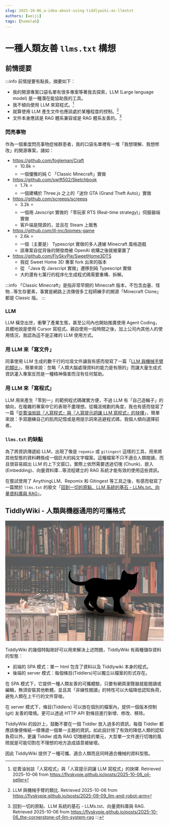```yaml
---
slug: 2025-10-06_a-idea-about-using-tiddlywiki-as-llmstxt
authors: [weiji]
tags: [homelab]
---
```


# 一種人類友善 `llms.txt` 構想

<head>
  <meta property="og:image" content="https://raw.githubusercontent.com/FlySkyPie/flyskypie.github.io/main/blog/2025-10-06_a-idea-about-using-tiddlywiki-as-llmstxt/img/00_cover.webp" />
</head>

## 前情提要

:::info
前情提要有點長，摘要如下：
- 我的開源專案口袋名單有很多專案等著我去探索，LLM (Large language model) 是一種潛在能協助我的工具。
- 我不傾向使用 LLM 來寫程式。[^oil-seller]
- 就算使用 LLM 產生文件也應該處於某種程度的控制。[^llm-and-robot-arm]
- 文件本身應該是 RAG 體系兼容或是 RAG 體系友善的。[^the-cornerstone-of-llm-system-rag]

[^llm-and-robot-arm]: LLM 與機械手臂的類比. Retrieved 2025-10-06 from https://flyskypie.github.io/posts/2025-09-09_llm-and-robot-arm
[^oil-seller]: 從賣油翁談「人寫程式」與「人寫提示詞讓 LLM 寫程式」的抉擇. Retrieved 2025-10-06 from https://flyskypie.github.io/posts/2025-10-06_oil-seller
[^the-cornerstone-of-llm-system-rag]: 回到一切的原點、LLM 系統的基石 - LLMs.txt、向量資料庫與 RAG. Retrieved 2025-10-06 from https://flyskypie.github.io/posts/2025-10-06_the-cornerstone-of-llm-system-rag
:::

### 閃亮事物

作為一個重度閃亮事物症候群患者，我的口袋名單裡有一堆「我想理解、我想修改」的開源專案，諸如：

- https://github.com/fogleman/Craft
  - 10.8k ⭐
  - 一個優雅的純 C 「Classic Minecraft」實做
- https://github.com/swift502/Sketchbook
  - 1.7k ⭐
  - 一個建構於 Three.js 之上的「迷你 GTA (Grand Theft Auto)」實做
- https://github.com/screeps/screeps
  - 3.2k ⭐
  - 一個用 Javscript 實做的「零玩家 RTS (Real-time strategy)」伺服器端實做
  - 客戶端是閉源的，並且在 Steam 上販售
- https://github.com/ill-inc/biomes-game
  - 2.6k ⭐
  - 一個（主要是） Typescript 實做的多人連線 Minecraft 風格遊戲
  - 該專案自從背後的開發商被 OpenAI 收購之後就被棄置了
- https://github.com/FlySkyPie/SweetHome3DTS
  - 我從 Sweet Home 3D 專案 fork 出來的版本
  - 從 「Java 佐 Javscript 實做」遷移到純 Typescript 實做
  - 大約還有七萬行的程序化生成程式碼需要重構、拆解。

:::info
「Classic Minecraft」是指非常早期的 Minecraft 版本，不包含血量、怪物...等生存要素，事實是網路上流傳很多工程師練手的開源「Minecraft Clone」 都是 Classic 版。
:::

### LLM

LLM 橫空出世，衝擊了產業生態，甚至公司內也開始推廣使用 Agent Coding，具體地說是使用 Cursor 寫程式。親自使用一段時間之後，加上公司內其他人的使用情況，我認為這不是正確的 LLM 使用方式。

### 用 LLM 來「寫文件」

同事使用 LLM 生成的數千行的垃圾文件讓我有感而發寫了一篇「[LLM 與機械手臂的類比](https://flyskypie.github.io/posts/2025-09-09_llm-and-robot-arm)」，簡單來說：忽略「人類大腦處理資料的能力是有限的」而讓大量生成式資訊灌入專案反而是一種精神傷害而沒有任何幫助。

### 用 LLM 來「寫程式」

LLM 用來產生「零到一」的範例程式碼確實方便，不過 LLM 有「自己造輪子」的傾向，在複雜的專案中它的表現不盡理想。從職涯規劃的角度，我也有感而發寫了一篇「[從賣油翁談『人寫程式』與『人寫提示詞讓 LLM 寫程式』的抉擇](https://flyskypie.github.io/posts/2025-10-06_oil-seller)」，簡單來說：手寫磨練自己的肌肉記憶或是用提示詞來逃避程式碼，我個人傾向選擇前者。

### `llms.txt` 的缺點

為了將資訊傳遞給 LLM，出現了像是 `repomix` 或 `gitingest` 這樣的工具，用來將其他型態的資料轉換成一個巨大的純文字檔案。這種檔案不只不適合人類閱讀，而且很容易超出 LLM 的上下文窗口，實際上依然需要透過切塊 (Chunk)、嵌入 (Embedding)、向量資料庫...等流程建立的 RAG 系統才能有效的使用這些資訊。

在嘗試使用了 AnythingLLM、Repomix 和 Gitingest 等工具之後，有感而發寫了一篇關於 `llms.txt` 的廢文「[回到一切的原點、LLM 系統的基石 - LLMs.txt、向量資料庫與 RAG](https://flyskypie.github.io/posts/2025-10-06_the-cornerstone-of-llm-system-rag)」。

## TiddlyWiki - 人類與機器通用的可攜格式

![](./img/00_cover.webp)

TiddlyWiki 的幾個特點剛好可以用來解決上述問題，TiddlyWiki 有兩種儲存資料的型態：

- 前端的 SPA 模式：單一 html 包含了資料以及 Tiddlywiki 本身的程式。
- 後端的 server 模式：每個條目(Tiddlers)可以獨立以檔案的形式存在。

在 SPA 模式下，它提供一種人類友善的可攜體驗，只要有網頁瀏覽器就能閱讀或編輯，無須安裝其他軟體。並且其「非線性閱讀」的特性可以大幅降低認知負荷，避免人類在上千行的文件穿梭。

在 server 模式下，條目(Tiddlers) 可以放在個別的檔案內，提供一個版本控制 (git) 友善的環境。更可以透過 HTTP API 對條目進行新增、修改、移除。

TiddlyWiki 的設計上，鼓勵不要在一個 Tiddler 放入過多的資訊，每個 Tiddler 都應該像便條紙一樣傳遞一個單一主題的資訊，如此設計除了有效的降低人類的認知負荷以外，更讓 Tiddler 成為 RAG 切塊絕佳的單元，大型單一文件進行切塊的風險就是可能切割在不理想的地方造成語意被破壞。

因此 TiddlyWiki 提供了一種可攜、適合人類而且同時適合機械的資料型態。